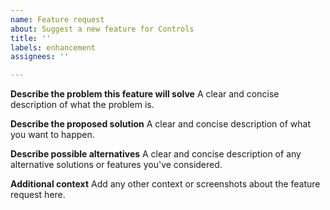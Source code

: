 ```yaml
---
name: Feature request
about: Suggest a new feature for Controls
title: ''
labels: enhancement
assignees: ''

---
```


**Describe the problem this feature will solve**
A clear and concise description of what the problem is.

**Describe the proposed solution**
A clear and concise description of what you want to happen.

**Describe possible alternatives**
A clear and concise description of any alternative solutions or features you've considered.

**Additional context**
Add any other context or screenshots about the feature request here.
